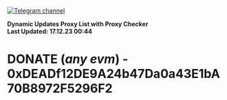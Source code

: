 [![Telegram channel](https://img.shields.io/endpoint?url=https://runkit.io/damiankrawczyk/telegram-badge/branches/master?url=https://t.me/n4z4v0d)](https://t.me/n4z4v0d) 

**Dynamic Updates Proxy List with Proxy Checker**  
**Last Updated: 17.12.23 00:44**

# DONATE (_any evm_) - 0xDEADf12DE9A24b47Da0a43E1bA70B8972F5296F2
